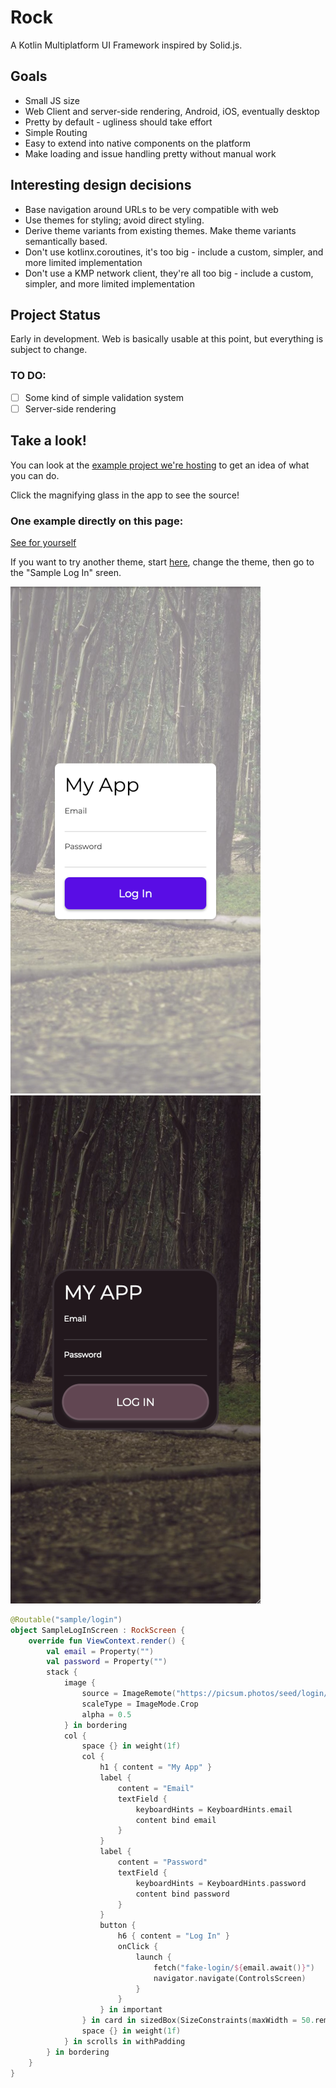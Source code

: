 # Rock

A Kotlin Multiplatform UI Framework inspired by Solid.js.

## Goals

- Small JS size
- Web Client and server-side rendering, Android, iOS, eventually desktop
- Pretty by default - ugliness should take effort
- Simple Routing
- Easy to extend into native components on the platform
- Make loading and issue handling pretty without manual work

## Interesting design decisions

- Base navigation around URLs to be very compatible with web
- Use themes for styling; avoid direct styling.
- Derive theme variants from existing themes.  Make theme variants semantically based.
- Don't use kotlinx.coroutines, it's too big - include a custom, simpler, and more limited implementation
- Don't use a KMP network client, they're all too big - include a custom, simpler, and more limited implementation

## Project Status

Early in development.  Web is basically usable at this point, but everything is subject to change.

### TO DO:

- [ ] Some kind of simple validation system
- [ ] Server-side rendering

## Take a look!

You can look at the [example project we're hosting](https://rock.cs.lightningkite.com/) to get an idea of what you can do.

Click the magnifying glass in the app to see the source!

### One example directly on this page:

[See for yourself](https://rock.cs.lightningkite.com/sample/login)

If you want to try another theme, start [here](https://rock.cs.lightningkite.com/), change the theme, then go to the "Sample Log In" sreen.

![Screenshot 1](docs/SampleLoginScreen_A.png) ![Screenshot 2](docs/SampleLoginScreen_B.png)

```kotlin
@Routable("sample/login")
object SampleLogInScreen : RockScreen {
    override fun ViewContext.render() {
        val email = Property("")
        val password = Property("")
        stack {
            image {
                source = ImageRemote("https://picsum.photos/seed/login/1080/1920")
                scaleType = ImageMode.Crop
                alpha = 0.5
            } in bordering
            col {
                space {} in weight(1f)
                col {
                    h1 { content = "My App" }
                    label {
                        content = "Email"
                        textField {
                            keyboardHints = KeyboardHints.email
                            content bind email
                        }
                    }
                    label {
                        content = "Password"
                        textField {
                            keyboardHints = KeyboardHints.password
                            content bind password
                        }
                    }
                    button {
                        h6 { content = "Log In" }
                        onClick {
                            launch {
                                fetch("fake-login/${email.await()}")
                                navigator.navigate(ControlsScreen)
                            }
                        }
                    } in important
                } in card in sizedBox(SizeConstraints(maxWidth = 50.rem))
                space {} in weight(1f)
            } in scrolls in withPadding
        } in bordering
    }
}
```
